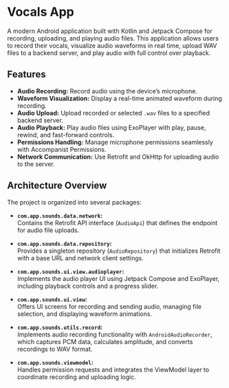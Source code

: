 # Vocals App

A modern Android application built with Kotlin and Jetpack Compose for recording, uploading, and playing audio files. This application allows users to record their vocals, visualize audio waveforms in real time, upload WAV files to a backend server, and play audio with full control over playback.

## Features

- **Audio Recording:** Record audio using the device’s microphone.
- **Waveform Visualization:** Display a real-time animated waveform during recording.
- **Audio Upload:** Upload recorded or selected `.wav` files to a specified backend server.
- **Audio Playback:** Play audio files using ExoPlayer with play, pause, rewind, and fast-forward controls.
- **Permissions Handling:** Manage microphone permissions seamlessly with Accompanist Permissions.
- **Network Communication:** Use Retrofit and OkHttp for uploading audio to the server.

## Architecture Overview

The project is organized into several packages:

- **`com.app.sounds.data.network`:**  
  Contains the Retrofit API interface (`AudioApi`) that defines the endpoint for audio file uploads.

- **`com.app.sounds.data.repository`:**  
  Provides a singleton repository (`AudioRepository`) that initializes Retrofit with a base URL and network client settings.

- **`com.app.sounds.ui.view.audioplayer`:**  
  Implements the audio player UI using Jetpack Compose and ExoPlayer, including playback controls and a progress slider.

- **`com.app.sounds.ui.view`:**  
  Offers UI screens for recording and sending audio, managing file selection, and displaying waveform animations.

- **`com.app.sounds.utils.record`:**  
  Implements audio recording functionality with `AndroidAudioRecorder`, which captures PCM data, calculates amplitude, and converts recordings to WAV format.

- **`com.app.sounds.viewmodel`:**  
  Handles permission requests and integrates the ViewModel layer to coordinate recording and uploading logic.

